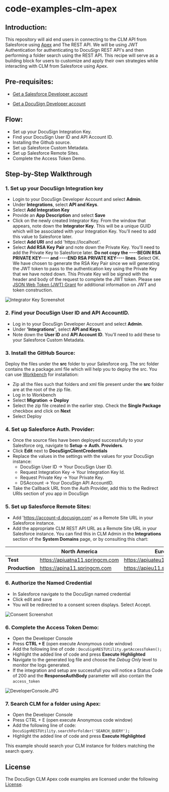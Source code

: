 # code-examples-clm-apex

## Introduction:
This repository will aid end users in connecting to the CLM API from Salesforce using [Apex](https://developer.salesforce.com/docs/atlas.en-us.apexcode.meta/apexcode/apex_intro_what_is_apex.htm) and The REST API.
We will be using JWT Authentication for authenticating to DocuSign REST API's and then performing a folder search using the REST API. This recipe will serve as a building block for users to customize and apply their own strategies while interacting with CLM from Salesforce using Apex.

## Pre-requisites:
- [Get a Salesforce Developer account](https://developer.salesforce.com/signup)

- [Get a DocuSign Developer account](https://go.docusign.com/o/sandbox)

##  Flow:
- Set up your DocuSign Integration Key.
- Find your DocuSign User ID and API Account ID.
- Installing the Github source.
- Set up Salesforce Custom Metadata.
- Set up Salesforce Remote Sites.
- Complete the Access Token Demo.

## Step-by-Step Walkthrough

  ### 1. Set up your DocuSign Integration key
  - Login to your DocuSign Developer Account and select **Admin**.
  - Under **Integrations**, select **API and Keys**.
  - Select **Add Integration Key**
  - Provide an **App Description** and select **Save**
  - Click on the newly created Integrator Key. From the window that appears, note down the **Integrator Key**. This will be a unique GUID which will be associated with your Integration Key. You'll need to add this value to Salesforce later.
  - Select **Add URI** and add 'https://localhost'.
  - Select **Add RSA Key Pair** and note down the Private Key.
  You'll need to add the Private Key to Salesforce later. **Do not copy the ----BEGIN RSA PRIVATE KEY---- and ----END RSA PRIVATE KEY---- lines**.
  Select OK.
  We have chosen to generate the RSA Key Pair since we will generating the JWT token to pass to the authentication key using the Private Key that we have noted down. This Private Key will be signed with the header and body of the request to complete the JWT token. Please see [JSON Web Token (JWT) Grant](https://developers.docusign.com/esign-rest-api/guides/authentication/oauth2-jsonwebtoken) for additional information on JWT and token construction.


 ![Integrator Key Screenshot](/images/IntegratorKey.PNG)

  ### 2. Find your DocuSign User ID and API AccountID.
  - Log in to your DocuSign Developer Account and select **Admin**.
  - Under **'Integrations'**, select **API and Keys**.
  - Note down the **User ID** and **API Account ID**. You'll need to add these to your Salesforce Custom Metadata.

### 3. Install the GitHub Source:
Deploy the files under the **src** folder to your Salesforce org. The src folder contains the a package.xml file which will help you to deploy the src.
You can use [Workbench](https://workbench.developerforce.com/login.php) for installation:
- Zip all the files such that folders and xml file present under the **src** folder are at the root of the zip file.
- Log in to Workbench
- Select **Migration -> Deploy**
- Select the zip file created in the earlier step. Check the **Single Package** checkbox and click on **Next**
- Select Deploy



### 4. Set up Salesforce Auth. Provider:
- Once the source files have been deployed successfully to your Salesforce org, navigate to **Setup -> Auth. Providers**.
- Click **Edit** next to **DocuSignClientCredentials**
- Replace the values in the settings with the values for your DocuSign instance:
   - DocuSign User ID -> Your DocuSign User ID.
   - Request Integration Key -> Your Integration Key Id.
   - Request Private Key -> Your Private Key.
   - DSAccount  -> Your DocuSign API AccountID.
- Take the Callback URL from the Auth Provider, add this to the Redirect URIs section of you app in DocuSign

### 5. Set up Salesforce Remote Sites:
- Add 'https://account-d.docusign.com' as a Remote Site URL in your Salesforce instance.
- Add the appropriate CLM REST API URL as a Remote Site URL in your Salesforce instance. You can find this in CLM Admin in the **Integrations** section of the **System Domains** page, or by consulting this chart:

|                | **North America**               | **Europe**                      |
|----------------|---------------------------------|---------------------------------|
| **Test**       | https://apiuatna11.springcm.com | https://apiuateu11.springcm.com |
| **Production** | https://apina11.springcm.com    | https://apieu11.springcm.com    |


### 6. Authorize the Named Credential
- In Salesforce navigate to the DocuSign named credential
- Click edit and save
- You will be redirected to a consent screen displays. Select Accept.

![Consent Screenshot](/images/Consent.PNG)

### 6. Complete the Access Token Demo:
- Open the Developer Console
- Press **CTRL + E** (open execute Anonymous code window)
- Add the following line of code :
  `DocuSignRESTUtility.getAccessToken();`
- Highlight the added line of code and press **Execute Highlighted**
- Navigate to the generated log file and choose the *Debug Only* level to monitor the logs generated.
- If the integration and setup are successfull you will notice a Status Code of 200 and the **ResponseAuthBody** parameter will also contain the `access_token`

![DeveloperConsole.JPG](/images/DeveloperConsole.JPG)

### 7. Search CLM for a folder using Apex:
- Open the Developer Console
- Press CTRL + E (open execute Anonymous code window)
- Add the following line of code:
  `DocuSignRESTUtility.searchForFolder('SEARCH_QUERY');`
- Highlight the added line of code and press **Execute Highlighted**

This example should search your CLM instance for folders matching the search query.

## License

The DocuSign CLM Apex code examples are licensed under the following [License](LICENSE).
